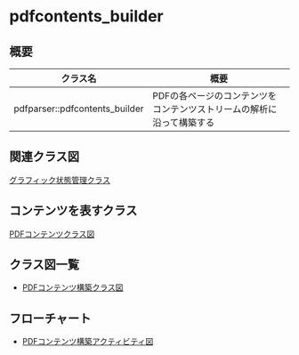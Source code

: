 # pdfcontents_builder
## 概要
| クラス名 | 概要 |
| --- | --- |
| pdfparser::pdfcontents_builder | PDFの各ページのコンテンツをコンテンツストリームの解析に沿って構築する |

## 関連クラス図
[グラフィック状態管理クラス](graphics_state_stack/graphics_state_stack.md)

## コンテンツを表すクラス
[PDFコンテンツクラス図](PDFContents.class.pu)

## クラス図一覧
- [PDFコンテンツ構築クラス図](pdfcontents_builder.class.pu)

## フローチャート
- [PDFコンテンツ構築アクティビティ図](pdfcontents_builder.activity.pu)
